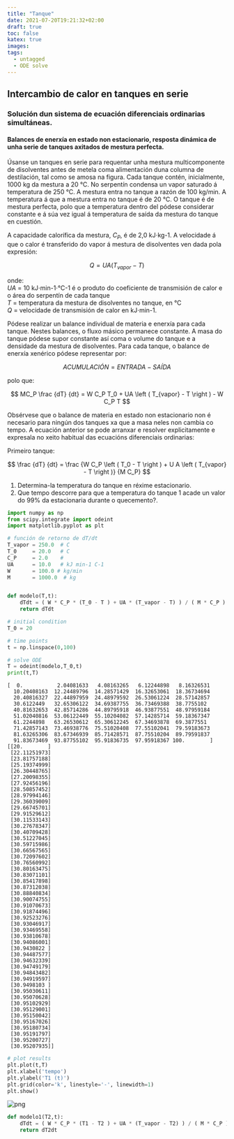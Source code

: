 ```yaml
---
title: "Tanque"
date: 2021-07-20T19:21:32+02:00
draft: true
toc: false
katex: true
images:
tags:
  - untagged
  - ODE solve
---
```




## Intercambio de calor en tanques en serie
### Solución dun sistema de ecuación diferenciais ordinarias simultáneas. 
#### Balances de enerxía en estado non estacionario, resposta dinámica de unha serie de tanques axitados de mestura perfecta.

Úsanse un tanques en serie para requentar unha mestura  multicomponente de disolventes antes de metela coma alimentación duna columna de destilación, tal como se amosa na figura. Cada tanque contén, inicialmente, 1000 kg da mestura a 20 °C. No serpentín condensa un vapor saturado á temperatura de 250 °C. A mestura entra no tanque a razón de 100 kg/min. A temperatura á que a mestura entra no tanque é de 20 °C. O tanque é de mestura perfecta, polo que a temperatura dentro del pódese considerar constante e á súa vez igual á temperatura de saída da mestura do tanque en cuestión.

A capacidade calorífica da mestura, $C_P$, é de 2,0 kJ⋅kg-1. A velocidade á que o calor é transferido do vapor á mestura de disolventes ven dada pola expresión:

$$
Q = UA \left ( T_{vapor} - T \right)  
$$

onde:  
$UA$ = 10 kJ⋅min-1⋅°C-1 é o produto do coeficiente de transmisión de calor e o área do serpentín de cada tanque  
$T$ = temperatura da mestura de disolventes no tanque, en °C  
$Q$ = velocidade de transmisión de calor en kJ⋅min-1.

Pódese realizar un balance individual de materia e enerxía para cada tanque. Nestes balances, o fluxo másico permanece constante. A masa do tanque pódese supor constante así coma o volume do tanque e a densidade da mestura de disolventes. Para cada tanque, o balance de enerxía xenérico pódese representar por:

$$
ACUMULACIÓN = ENTRADA - SAÍDA
$$

polo que:

$$
MC_P \frac {dT} {dt} = W C_P T_0 + UA \left ( T_{vapor} - T \right ) - W C_P T
$$

Obsérvese que o balance de materia en estado non estacionario non é necesario para ningún dos tanques xa que a masa neles non cambia co tempo. A ecuación anterior se pode arranxar e resolver explicitamente e expresala no xeito habitual das ecuacións diferenciais ordinarias:

Primeiro tanque:

$$
\frac {dT} {dt} = \frac {W C_P \left ( T_0 - T \right ) + U A \left ( T_{vapor} - T \right )} {M C_P} 
$$

1.	Determina-la temperatura do tanque en réxime estacionario. 
2.	Que tempo descorre para que a temperatura do tanque 1 acade un valor do 99% da estacionaria durante o quecemento?.

```python
import numpy as np
from scipy.integrate import odeint
import matplotlib.pyplot as plt 
```


```python
# función de retorno de dT/dt
T_vapor = 250.0  # C
T_0     = 20.0   # C
C_P     = 2.0    # 
UA      = 10.0   # kJ min-1 C-1
W       = 100.0 # kg/min
M       = 1000.0  # kg


def modelo(T,t):
    dTdt = ( W * C_P * (T_0 - T ) + UA * (T_vapor - T) ) / ( M * C_P )
    return dTdt
```

```python
# initial condition
T_0 = 20

# time points
t = np.linspace(0,100)
```

```python
# solve ODE
T = odeint(modelo,T_0,t)
print(t,T)
```
    [  0.           2.04081633   4.08163265   6.12244898   8.16326531
      10.20408163  12.24489796  14.28571429  16.32653061  18.36734694
      20.40816327  22.44897959  24.48979592  26.53061224  28.57142857
      30.6122449   32.65306122  34.69387755  36.73469388  38.7755102
      40.81632653  42.85714286  44.89795918  46.93877551  48.97959184
      51.02040816  53.06122449  55.10204082  57.14285714  59.18367347
      61.2244898   63.26530612  65.30612245  67.34693878  69.3877551
      71.42857143  73.46938776  75.51020408  77.55102041  79.59183673
      81.63265306  83.67346939  85.71428571  87.75510204  89.79591837
      91.83673469  93.87755102  95.91836735  97.95918367 100.        ] [[20.        ]
     [22.11251973]
     [23.81757188]
     [25.19374999]
     [26.30448765]
     [27.20098355]
     [27.92456196]
     [28.50857452]
     [28.97994146]
     [29.36039009]
     [29.66745701]
     [29.91529612]
     [30.11533143]
     [30.27678347]
     [30.40709428]
     [30.51227045]
     [30.59715986]
     [30.66567565]
     [30.72097602]
     [30.76560992]
     [30.80163475]
     [30.83071101]
     [30.85417898]
     [30.87312038]
     [30.88840834]
     [30.90074755]
     [30.91070673]
     [30.91874496]
     [30.92523276]
     [30.93046917]
     [30.93469558]
     [30.93810678]
     [30.94086001]
     [30.9430822 ]
     [30.94487577]
     [30.94632339]
     [30.94749179]
     [30.94843482]
     [30.94919597]
     [30.9498103 ]
     [30.95030611]
     [30.95070628]
     [30.95102929]
     [30.95129001]
     [30.95150042]
     [30.95167026]
     [30.95180734]
     [30.95191797]
     [30.95200727]
     [30.95207935]]



```python
# plot results
plt.plot(t,T)
plt.xlabel('tempo')
plt.ylabel('T1 (t)')
plt.grid(color='k', linestyle='-', linewidth=1)
plt.show()
```

![png](output_5_0.png)
    

```python
def modelo1(T2,t):
    dTdt = ( W * C_P * (T1 - T2 ) + UA * (T_vapor - T2) ) / ( M * C_P )
    return dT2dt

```
